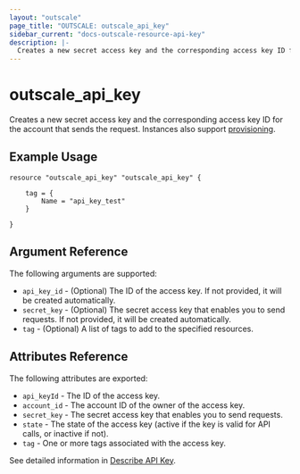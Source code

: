 ```yaml
---
layout: "outscale"
page_title: "OUTSCALE: outscale_api_key"
sidebar_current: "docs-outscale-resource-api-key"
description: |-
  Creates a new secret access key and the corresponding access key ID for the account that sends the request.
---
```


# outscale_api_key

Creates a new secret access key and the corresponding access key ID for the account that sends the request. Instances also support [provisioning](/docs/provisioners/index.html).

## Example Usage

```hcl
resource "outscale_api_key" "outscale_api_key" {
    
    tag = {
        Name = "api_key_test"
    }
    
}
```

## Argument Reference

The following arguments are supported:

* `api_key_id` - (Optional)	The ID of the access key. If not provided, it will be created automatically.
* `secret_key` - (Optional)	The secret access key that enables you to send requests. If not provided, it will be created automatically.
* `tag` - (Optional)	A list of tags to add to the specified resources.



## Attributes Reference

The following attributes are exported:

* `api_keyId` - 	The ID of the access key.	
* `account_id` - 	The account ID of the owner of the access key.
* `secret_key` - 	The secret access key that enables you to send requests.
* `state` - 	The state of the access key (active if the key is valid for API calls, or inactive if not).
* `tag` - 	One or more tags associated with the access key.

See detailed information in [Describe API Key](http://docs.outscale.com/api_icu/operations/Action_CreateAccessKey_get.html#_api_icu-action_createaccesskey_get).
